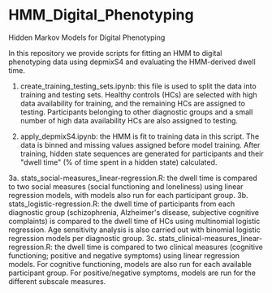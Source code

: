# HMM_Digital_Phenotyping
Hidden Markov Models for Digital Phenotyping

In this repository we provide scripts for fitting an HMM to digital phenotyping data using depmixS4 and evaluating the HMM-derived dwell time.

1. create_training_testing_sets.ipynb: this file is used to split the data into training and testing sets. Healthy controls (HCs) are selected with high data availability for training, and the remaining HCs are assigned to testing. Participants belonging to other diagnostic groups and a small number of high data availability HCs are also assigned to testing.

2. apply_depmixS4.ipynb: the HMM is fit to training data in this script. The data is binned and missing values assigned before model training. After training, hidden state sequences are generated for participants and their "dwell time" (% of time spent in a hidden state) calculated.

3a. stats_social-measures_linear-regression.R: the dwell time is compared to two social measures (social functioning and loneliness) using linear regression models, with models also run for each participant group.
3b. stats_logistic-regression.R: the dwell time of participants from each diagnostic group (schizophrenia, Alzheimer's disease, subjective cognitive complaints) is compared to the dwell time of HCs using multinomial logistic regression. Age sensitivity analysis is also carried out with binomial logistic regression models per diagnostic group.
3c. stats_clinical-measures_linear-regression.R: the dwell time is compared to two clinical measures (cognitive functioning; positive and negative symptoms) using linear regression models. For cognitive functioning, models are also run for each available participant group. For positive/negative symptoms, models are run for the different subscale measures.
